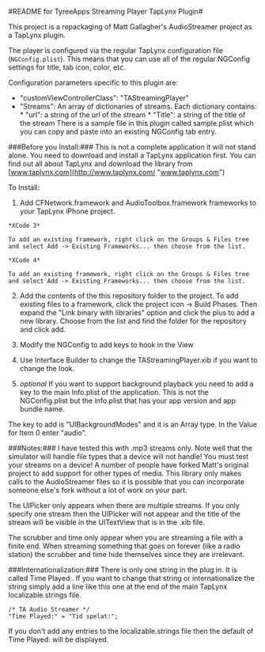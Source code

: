 #README for TyreeApps Streaming Player TapLynx Plugin#

This project is a repackaging of Matt Gallagher's AudioStreamer project as a TapLynx plugin. 

The player is configured via the regular TapLynx configuration file (`NGConfig.plist`). This means
that you can use all of the regular NGConfig settings for title, tab icon, color, etc.

Configuration parameters specific to this plugin are:

*    "customViewControllerClass": "TAStreamingPlayer"
*    "Streams": An array of dictionaries of streams. Each dictionary contains:
    *    "url": a string of the url of the stream
    *    "Title": a string of the title of the stream
There is a sample file in this plugin called sample.plist which you can copy and paste into
an existing NGConfig tab entry.

###Before you Install:###
This is not a complete application it will not stand alone. You need to download and install a TapLynx
application first. You can find out all about TapLynx and download the library from [www.taplynx.com](http://www.taplynx.com/ "www.taplynx.com")

To Install:

1.    Add CFNetwork.framework and AudioToolbox.framework frameworks to your TapLynx iPhone project.

    *XCode 3*

    To add an existing framework, right click on the Groups & Files tree and select Add -> Existing Frameworks... then choose from the list.

    *XCode 4*

    To add an existing framework, right click on the Groups & Files tree and select Add -> Existing Frameworks... then choose from the list.

2. Add the contents of the this repository folder to the project. To add existing files to a framework, click the project icon -> Build Phases. Then expand the "Link binary with libraries" option and click the plus to add a new library. Choose from the list and find the folder for the repository and click add.

3. Modify the NGConfig to add keys to hook in the View

4. Use Interface Builder to change the TAStreamingPlayer.xib if you want to change the look.

5. _optional_ If you want to support background playback you need to add a key to the main Info.plist of the application. This is not the NGConfig.plist but the info.plist that has your app version and app bundle name.

The key to add is "UIBackgroundModes" and it is an Array type. In the Value for Item 0 enter "audio".

###Notes:###
I have tested this with .mp3 streams only. Note well that the simulator will handle file types that a device
will not handle! You must test your streams on a device! A number of people have forked Matt's original project to
add support for other types of media. This library only makes calls to the AudioStreamer files so it is possible
that you can incorporate someone else's fork without a lot of work on your part.

The UIPicker only appears when there are multiple streams. If you only specify one stream then the UIPicker will
not appear and the title of the stream will be visible in the UITextView that is in the .xib file.

The scrubber and time only appear when you are streaming a file with a finite end. When streaming something
that goes on forever (like a radio station) the scrubber and time hide themselves since they are irrelevant.

###Internationalization:###
There is only one string in the plug in. It is called Time Played:. If you want to change that string or internationalize 
the string simply add a line like this one at the end of the main TapLynx localizable.strings file.

    /* TA Audio Streamer */
    "Time Played:" = "Tid spelat:";

If you don't add any entries to the localizable.strings file then the default of Time Played: will be displayed.


